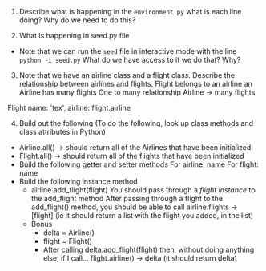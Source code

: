 1. Describe what is happening in the `environment.py`
  what is each line doing?
  Why do we need to do this?

2. What is happening in seed.py file
  - Note that we can run the `seed` file in interactive mode with the line `python -i seed.py`
  What do we have access to if we do that?  Why?

3. Note that we have an airline class and a flight class.  Describe the relationship between airlines and flights.
  Flight belongs to an airline
  an Airline has many flights
  One to many relationship
  Airline -> many flights

  Flight
  name: 'tex', airline: <airline >
  flight.airline


4. Build out the following
  (To do the following, look up class methods and class attributes in Python)
  - Airline.all()
    -> should return all of the Airlines that have been initialized
  - Flight.all()
    -> should return all of the flights that have been initialized
  - Build the following getter and setter methods
    For airline: name
    For flight: name
  - Build the following instance method
    - airline.add_flight(flight)
      You should pass through a *flight instance* to the add_flight method
      After passing through a flight to the add_flight() method, you should be able to call airline.flights -> [flight]
      (ie it should return a list with the flight you added, in the list)
    - Bonus
      - delta = Airline()
      - flight = Flight()
      - After calling  delta.add_flight(flight)
      then, without doing anything else, if I call...
     flight.airline() -> delta
     (it should return delta)
